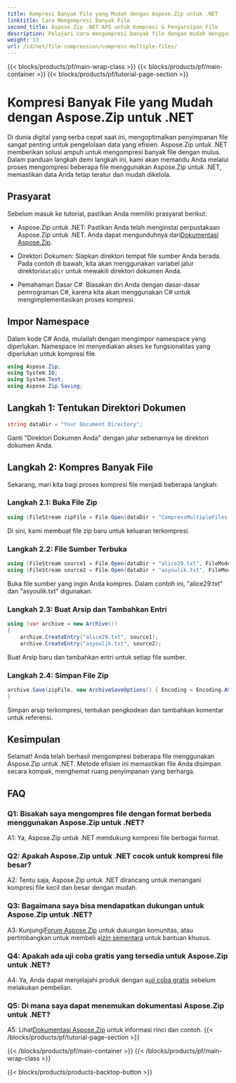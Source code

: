 ```yaml
---
title: Kompresi Banyak File yang Mudah dengan Aspose.Zip untuk .NET
linktitle: Cara Mengompresi Banyak File
second_title: Aspose.Zip .NET API untuk Kompresi & Pengarsipan File
description: Pelajari cara mengompresi banyak file dengan mudah menggunakan Aspose.Zip untuk .NET. Optimalkan penyimpanan dan tingkatkan manajemen file dengan panduan komprehensif ini.
weight: 13
url: /id/net/file-compression/compress-multiple-files/
---
```


{{< blocks/products/pf/main-wrap-class >}}
{{< blocks/products/pf/main-container >}}
{{< blocks/products/pf/tutorial-page-section >}}

# Kompresi Banyak File yang Mudah dengan Aspose.Zip untuk .NET

Di dunia digital yang serba cepat saat ini, mengoptimalkan penyimpanan file sangat penting untuk pengelolaan data yang efisien. Aspose.Zip untuk .NET memberikan solusi ampuh untuk mengompresi banyak file dengan mulus. Dalam panduan langkah demi langkah ini, kami akan memandu Anda melalui proses mengompresi beberapa file menggunakan Aspose.Zip untuk .NET, memastikan data Anda tetap teratur dan mudah dikelola.

## Prasyarat

Sebelum masuk ke tutorial, pastikan Anda memiliki prasyarat berikut:

-  Aspose.Zip untuk .NET: Pastikan Anda telah menginstal perpustakaan Aspose.Zip untuk .NET. Anda dapat mengunduhnya dari[Dokumentasi Aspose.Zip](https://reference.aspose.com/zip/net/).

-  Direktori Dokumen: Siapkan direktori tempat file sumber Anda berada. Pada contoh di bawah, kita akan menggunakan variabel jalur direktori`dataDir` untuk mewakili direktori dokumen Anda.

- Pemahaman Dasar C#: Biasakan diri Anda dengan dasar-dasar pemrograman C#, karena kita akan menggunakan C# untuk mengimplementasikan proses kompresi.

## Impor Namespace

Dalam kode C# Anda, mulailah dengan mengimpor namespace yang diperlukan. Namespace ini menyediakan akses ke fungsionalitas yang diperlukan untuk kompresi file.

```csharp
using Aspose.Zip;
using System.IO;
using System.Text;
using Aspose.Zip.Saving;
```

## Langkah 1: Tentukan Direktori Dokumen

```csharp
string dataDir = "Your Document Directory";
```

Ganti "Direktori Dokumen Anda" dengan jalur sebenarnya ke direktori dokumen Anda.

## Langkah 2: Kompres Banyak File

Sekarang, mari kita bagi proses kompresi file menjadi beberapa langkah:

### Langkah 2.1: Buka File Zip

```csharp
using (FileStream zipFile = File.Open(dataDir + "CompressMultipleFiles_out.zip", FileMode.Create))
```

Di sini, kami membuat file zip baru untuk keluaran terkompresi.

### Langkah 2.2: File Sumber Terbuka

```csharp
using (FileStream source1 = File.Open(dataDir + "alice29.txt", FileMode.Open, FileAccess.Read))
using (FileStream source2 = File.Open(dataDir + "asyoulik.txt", FileMode.Open, FileAccess.Read))
```

Buka file sumber yang ingin Anda kompres. Dalam contoh ini, "alice29.txt" dan "asyoulik.txt" digunakan.

### Langkah 2.3: Buat Arsip dan Tambahkan Entri

```csharp
using (var archive = new Archive())
{
    archive.CreateEntry("alice29.txt", source1);
    archive.CreateEntry("asyoulik.txt", source2);
```

Buat Arsip baru dan tambahkan entri untuk setiap file sumber.

### Langkah 2.4: Simpan File Zip

```csharp
archive.Save(zipFile, new ArchiveSaveOptions() { Encoding = Encoding.ASCII, ArchiveComment = "There are two poems from Canterbury corpus" });
}
```

Simpan arsip terkompresi, tentukan pengkodean dan tambahkan komentar untuk referensi.

## Kesimpulan

Selamat! Anda telah berhasil mengompresi beberapa file menggunakan Aspose.Zip untuk .NET. Metode efisien ini memastikan file Anda disimpan secara kompak, menghemat ruang penyimpanan yang berharga.

## FAQ

### Q1: Bisakah saya mengompres file dengan format berbeda menggunakan Aspose.Zip untuk .NET?

A1: Ya, Aspose.Zip untuk .NET mendukung kompresi file berbagai format.

### Q2: Apakah Aspose.Zip untuk .NET cocok untuk kompresi file besar?

A2: Tentu saja, Aspose.Zip untuk .NET dirancang untuk menangani kompresi file kecil dan besar dengan mudah.

### Q3: Bagaimana saya bisa mendapatkan dukungan untuk Aspose.Zip untuk .NET?

 A3: Kunjungi[Forum Aspose.Zip](https://forum.aspose.com/c/zip/37) untuk dukungan komunitas, atau pertimbangkan untuk membeli a[izin sementara](https://purchase.aspose.com/temporary-license/) untuk bantuan khusus.

### Q4: Apakah ada uji coba gratis yang tersedia untuk Aspose.Zip untuk .NET?

 A4: Ya, Anda dapat menjelajahi produk dengan a[uji coba gratis](https://releases.aspose.com/zip/net) sebelum melakukan pembelian.

### Q5: Di mana saya dapat menemukan dokumentasi Aspose.Zip untuk .NET?

 A5: Lihat[Dokumentasi Aspose.Zip](https://reference.aspose.com/zip/net/) untuk informasi rinci dan contoh.
{{< /blocks/products/pf/tutorial-page-section >}}

{{< /blocks/products/pf/main-container >}}
{{< /blocks/products/pf/main-wrap-class >}}

{{< blocks/products/products-backtop-button >}}

